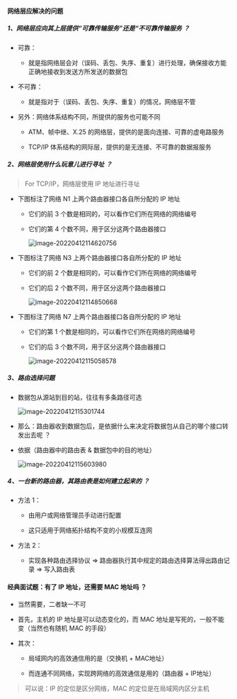 #### 网络层应解决的问题

##### 1、网络层应向其上层提供“可靠传输服务”还是“不可靠传输服务 ？

- 可靠：

  - 就是指网络层会对（误码、丢包、失序、重复）进行处理，确保接收方能正确地接收到发送方所发送的数据包

- 不可靠：

  - 就是指对于（误码、丢包、失序、重复）的情况，网络层不管

- 另外：网络体系结构不同，所提供的服务也可能不同

  - ATM、帧中继、X.25 的网络层，提供的是面向连接、可靠的虚电路服务

  - TCP/IP 体系结构的网际层，提供的是无连接、不可靠的数据报服务

##### 2、网络层使用什么玩意儿进行寻址 ？

> For TCP/IP，网络层使用 IP 地址进行寻址

- 下图标注了网络 N1 上两个路由器接口各自所分配的 IP 地址

  - 它们的前 3 个数是相同的，可以看作它们所在网络的网络编号

  - 它们的第 4 个数不同，用于区分这两个路由器接口

    ![image-20220412114620756](https://aliyun-oss-lpj.oss-cn-qingdao.aliyuncs.com/images/by-picgo/image-20220412114620756.png)

- 下图标注了网络 N3 上两个路由器接口各自所分配的 IP 地址

  - 它们的前 2 个数是相同的，可以看作它们所在网络的网络编号

  - 它们的后 2 个数不同，用于区分这两个路由器接口

    ![image-20220412114850668](https://aliyun-oss-lpj.oss-cn-qingdao.aliyuncs.com/images/by-picgo/image-20220412114850668.png)

- 下图标注了网络 N7 上两个路由器接口各自所分配的 IP 地址

  - 它们的第 1 个数是相同的，可以看作它们所在网络的网络编号

  - 它们的后 3 个数不同，用于区分这两个路由器接口

    ![image-20220412115058578](https://aliyun-oss-lpj.oss-cn-qingdao.aliyuncs.com/images/by-picgo/image-20220412115058578.png)

##### 3、路由选择问题

- 数据包从源站到目的站，往往有多条路径可选

  ![image-20220412115301744](https://aliyun-oss-lpj.oss-cn-qingdao.aliyuncs.com/images/by-picgo/image-20220412115301744.png)

- 那么：路由器收到数据包后，是依据什么来决定将数据包从自己的哪个接口转发出去呢 ？

- 依据（路由器中的路由表 & 数据包中的目的地址）

  ![image-20220412115603980](https://aliyun-oss-lpj.oss-cn-qingdao.aliyuncs.com/images/by-picgo/image-20220412115603980.png)

##### 4、一台新的路由器，其路由表是如何建立起来的 ？

- 方法 1：

  - 由用户或网络管理员手动进行配置

  - 这只适用于网络拓扑结构不变的小规模互连网

- 方法 2：

  - 实现各种路由选择协议 => 路由器执行其中规定的路由选择算法得出路由记录 => 写入路由表

#### 经典面试题：有了 IP 地址，还需要 MAC 地址吗 ？

- 当然需要，二者缺一不可

- 首先，主机的 IP 地址是可以动态变化的，而 MAC 地址是写死的，一般不能变（当然也有随机 MAC 的手段）

- 其次：

  - 局域网内的高效通信用的是（交换机 + MAC地址）

  - 而连通不同网络，实现跨网络的高效通信是用的（路由器 + IP地址）

> 可以说：IP 的定位是区分网络，MAC 的定位是在局域网内区分主机
